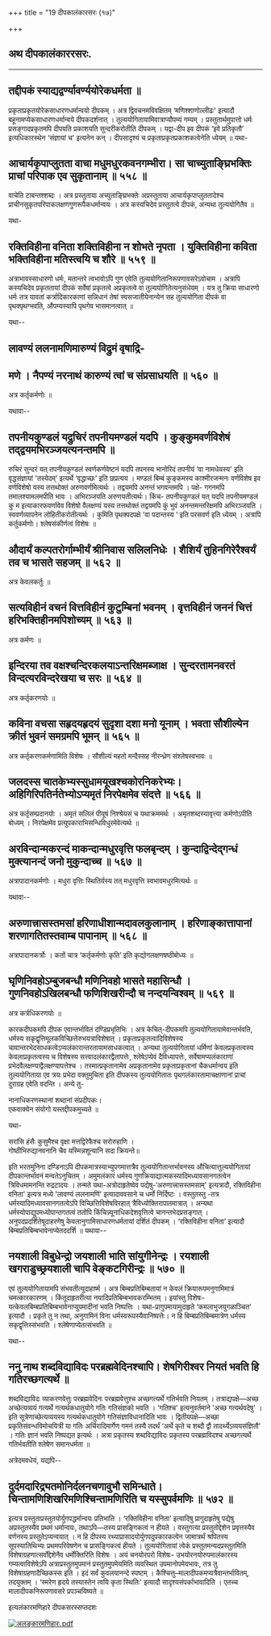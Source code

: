 +++
title = "19 दीपकालंकारसरः (१७)"

+++


## 

## अथ दीपकालंकाररसरः.

------------------------------------------------------------------------



## तद्दीपकं स्याद्यद्वर्ण्यावर्ण्ययोरेकधर्मता ॥

प्रकृताप्रकृतयोरेकसाधारणधर्मान्वयो दीपकम् । अत्र द्विवचनमविवक्षितम्
‘मणिश्शाणोल्लीढः' इत्यादौ बहूनामप्येकसाधारणधर्मान्वये दीपकदर्शनात् ।
तुल्ययोगितायामिवात्राप्यौपम्यं गम्यम् । प्रस्तुतार्थमुपात्तो धर्मः
प्रसङ्गादप्रकृतमपि दीपयति प्रकाशयति सुन्दरीकरोतीति दीपकम् । यद्वा-दीप इव
दीपकं ‘इवे प्रतिकृतौ’ इत्यधिकारस्थेन ‘संज्ञायां च' इत्यनेन कन् ।
दीपसादृश्यं च प्रकृताप्रकृतप्रकाशकत्वेनेति ध्येयम् ॥ यथा-



## आचार्यकृपाप्लुतता वाचा मधुमधुरकवनगम्भीरा। सा चाच्युताङ्घ्रिभक्तिः प्राचां परिपाक एव सुकृतानाम् ॥ ५५८ ॥

वाचेति टाबन्तश्शब्दः । अत्र प्रस्तुताया अच्युताङ्घ्रिभक्तेः
अप्रस्तुताया आचार्यकृपाप्लुततादेश्च
प्राचीनसुकृतपरिपाकलक्षणगुणरूपैकधर्मान्वयः । अत्र कस्यचिदेव प्रस्तुतत्वे
दीपकं, अन्यथा तुल्ययोगितैव ॥

यथा-



## रक्तिविहीना वनिता शक्तिविहीना न शोभते नृपता । युक्तिविहीना कविता भक्तिविहीना मतिस्त्वयि च शौरे ॥ ५५९ ॥

अत्राभावस्साधारणो धर्मः, मतान्तरे त्वभावोऽपि गुण एवेति
तुल्ययोगितानिरूपणावसरेऽवोचाम । अत्रापि कस्यचिदेव प्रकृततायां दीपकं
सर्वेषां प्रकृतत्वे अप्रकृतत्वे वा तुल्ययोगितेत्यनुसंधेयम् । यत्र तु
क्रिया साधारणो धर्मः तत्र यावतां कर्त्रादिकारकाणां सन्निधानं तेषां
स्वसजातीयेनान्येन सह तुल्ययोगिता दीपकं वा पृथक्पृथग्भवति, औपम्यस्यापि
पृथगेव भासमानत्वात् ॥

यथा--



## लावण्यं ललनामणिमारुण्यं विद्रुमं वृषाद्रि-

## मणे । नैपण्यं नरनाथं कारुण्यं त्वां च संप्रसाधयति ॥ ५६० ॥

अत्र कर्तृकर्मणोः ॥

यथावा--



## तपनीयकुण्डलं यद्रुचिरं तपनीयमण्डलं यदपि । कुङ्कुमवर्णविशेषं तद्द्वयमभिरञ्जयत्यनन्तमपि ॥

रुचिरं सुन्दरं यत् तपनीयकुण्डलं स्वर्णकर्णवेष्टनं यदपि तपनस्य भानोरिदं
तपनीयं ‘वा नामधेयस्य' इति वृद्धसंज्ञायां 'तस्येदम्’ इत्यर्थे
‘वृद्धाच्छः’ इति छप्रत्यय । मण्डलं बिम्बं कुङ्कमस्य काश्मीरजन्मनः
वर्णविशेष इव वर्णविशेषो यस्य तत्तथोक्तं अरुणवर्णमित्यर्थः । तद्वयमपि
अनन्तं भगवन्तमपि । पक्षे- गगनमपि तमालश्यामलमपीति भावः । अभिरञ्जयति
अरुणयतीत्यर्थः। किंच- तपनीयकुण्डलं यत् यदपि तपनीयमण्डलं कु म
इत्याकारफवर्णावेव विशेषो वैलक्षण्यं यस्य तत्तथोक्तं तद्वयमपि कुं भुवं
अनन्तमन्तरिक्षमपि अभिरञ्जयति । स्ववर्णव्यापनेन लोहितीकरोतीत्यर्थः ।
कुमिति पृथक्पदपक्षे 'वा पदान्तस्य ’ इति परसवर्ण इति ध्येयम् । अत्रापि
कर्तुकर्मणोः। श्लेषसंकीर्णत्वं विशेषः ॥



## औदार्यं कल्पतरोर्गाम्भीर्यं श्रीनिवास सलिलनिधेः । शैशिर्यं तुहिनगिरेरैश्वर्यं तव च भासते सहजम् ॥ ५६२ ॥

अत्र केवलकर्तुः ॥



## सत्यविहीनं वचनं वित्तविहीनं कुटुम्बिनां भवनम् । वृत्तविहीनं जननं चित्तं हरिभक्तिहीनमपिशोच्यम् ॥ ५६३ ॥

अत्र कर्मणः ॥



## इन्दिरया तव वक्षश्चन्दिरकलयाऽन्तरिक्षमब्जाक्ष । सुन्दरतामनवरतं विन्दत्यरविन्दरेखया च सरः ॥ ५६४ ॥

अत्र कर्तृकरणयोः ॥



## कविना वचसा सहृदयहृदयं सुदृशा दशा मनो यूनाम् । भवता सौशील्येन क्रीतं भुवनं समग्रमपि भूमन् ॥ ५६५ ॥

अत्र कर्तृकरणकर्मणामिति विशेषः । सौशील्यं महतो मन्दैस्सह नीरन्ध्रेण
संश्लेषस्वभावः ॥



## जलदस्स चातकेभ्यस्सुधामयूखश्चकोरनिकरेभ्यः। अहिगिरिपतिर्नतेभ्योऽप्यमृतं निरपेक्षमेव संदत्ते ॥ ५६६ ॥

अत्र कर्तृसम्प्रदानयोः । अमृतं सलिलं पीयूषं निश्श्रेयसं च यथाक्रममर्थः
। अमृतशब्दस्यावृत्त्या कर्मणोऽपीति बोध्यम् । निरपेक्षमेव
प्रत्युपकाराभिसन्धिविधुरमेवेत्यर्थः ॥ 

## अरविन्दान्मकरन्दं माकन्दान्मधुरवृत्ति फलबृन्दम् । कुन्दाद्विन्देद्गन्धं मुक्त्यानन्दं जनो मुकुन्दाच्च ॥ ५६७ ॥

अत्रापादानकर्मणोः । मधुरा वृत्तिः स्थितिर्यस्य तत् मधुरवृत्ति
स्वभावमधुरमित्यर्थः ॥

यथावा--



## अरुणात्त्रासस्तमसां हरिणाधीशान्मदावलकुलानाम् । हरिणाङ्कात्तापानां शरणागतितस्तवाम्ब पापानाम् ॥ ५६८ ॥

अत्रापादानकर्त्रोः । कतों चात्र ‘कर्तृकर्मणोः कृति’ इति
कृद्योगलक्षणषष्ठीबोध्यः ॥



## घृणिनिवहोऽम्बुजबन्धौ मणिनिवहो भासते महासिन्धौ । गुणनिवहोऽखिलबन्धौ फणिशिखरीन्दौ च नन्दयन्विश्वम् ॥ ५६९ ॥

अत्र कर्त्रधिकरणयोः ॥

कारकदीपकमपि दीपक एवान्तर्भावितं दण्डिप्रभृतिभिः । अत्र केचित्-दीपकमपि
तुल्ययोगितायामेवान्तर्भवति, धर्मस्य
सकृद्वृत्तिमूलकविच्छित्तेरुभयत्राविशेषात् । प्रकृताप्रकृतत्वादिविशेषस्य
चावान्तरभेदसाधकत्वेऽप्यलंकारान्तरतायामसाधकत्वात् । अन्यथा तुल्ययोगितायां
धर्मिणां केवलप्रकृतत्वस्य केवलाप्रकृतत्वस्य च विशेषस्य
सत्त्वादलंकारद्वैतापत्तेः, श्लेषेऽप्येवं दैविध्यापत्तेः,
सर्वेषामप्यलंकाराणां प्रभेदवैलक्षण्याद्वैलक्षण्यापत्तेश्च ।
तस्मात्प्रकृतानामेव अप्रकृतानामेव प्रकृताप्रकृतानां चैकधर्मान्वय इति
तुल्ययोगिताया एव त्रयः प्रभेदा वक्तुमुचिता इति दीपकस्य तुल्ययोगितातः
पृथगलंकारतामाचक्षाणानां प्राचां दुराग्रह एवेति वदन्ति । अन्ये तु-

नानाधिकरणस्थानां शब्दानां संप्रदीपकः।  
एकवाक्येन संयोगो यस्तद्दीपकमुच्यते ॥

यथा-

सरांसि हंसैः कुसुमैश्च वृक्षा मत्तद्विरेफैश्च सरोरुहाणि ।  
गोष्ठीभिरुद्यानवनानि चैव यस्मिन्नशून्यानि सदा क्रियन्ते॥

इति भरतमुनिना दण्डिनाऽपि दीपकमात्रस्याभ्युपगमात्तत्रैव
तुल्ययोगितान्तर्भावनस्य औचित्यात्तुल्ययोगितायां दीपकान्तर्भावनं
मन्वतेऽनुचितम् । अमुमलंकारं धर्मस्य
गुणक्रियाद्यात्मकस्यादिमध्यावसानगतत्वेन त्रिविधमामनन्ति रुद्रटादयः ।
तन्मते यथा-अत्रोदाहृतेष्वेव पद्येषु-‘अरुणात्त्रासस्तमसाम्' इत्यत्रादौ,
रक्तिविहीना वनिता' इत्यत्र मध्ये 'लावण्यं ललनामणिं’ इत्यादाववसाने च
धर्मो निर्दिष्टः । वस्तुतस्तु -तत्र धर्मस्यादिमध्यावसानगतत्वेऽपि
विच्छित्तिविशेषविरहात् त्रैविध्योक्तिरापातमात्रात् । अन्यथा
धर्मस्योपाद्युपमध्योपान्तगतत्वं ततोपि किंचिन्न्यूनाधिकदेशवृत्तित्वे
चानन्तभेदप्रसङ्गात् । अनुपदप्रदर्शितेषूदाहरणेषु
केवलानुगामिसाधारणधर्मतायां दर्शितं दीपकम् । ‘रक्तिविहीना वनिता’ इत्यादौ
बिम्बप्रतिबिम्बभावेनाप्येतददर्शि ॥ यथावा--



## नयशाली विबुधेन्द्रो जयशाली भाति सांयुगीनेन्द्रः । रयशाली खगराडुच्छ्रयशाली चापि वेङ्कटगिरीन्द्रः ॥ ५७० ॥

एवं तुल्ययोगितायामपि संभवतीत्युदाहार्ष्म । अत्र बिम्बप्रतिबिम्बतायां न
केवलं क्रियारूपमनुगामिमात्रं चमत्कारकारणम् । किंतूदाहृतरीत्या
नयादिप्रतिबिम्बभावकरम्भितम् । इयांस्तु
विशेषः-यत्केवलबिम्बप्रतिबिम्बभावेनाप्युपमादीनां भवति निष्पत्तिः ।
यथा-प्रागुपमायामुदाहृते ‘कमलाभुजयुगळाञ्चित' इत्यादौ । प्रकृते तु न तथा,
अनुगामिनं विना धर्मस्वरूपस्यैवानिष्पत्तेः। न हि बिम्बप्रतिबिम्बमात्रेण
धर्मस्य सकृद्वृत्तिस्संभवति । श्लेषेणाप्येतत्संभवति ॥

यथा--



## ननु नाथ शब्दविद्याविदः परब्रह्मवेदिनश्चापि। शेषगिरीश्वर नियतं भवति हि गतिरच्छगत्यर्थे ॥

शब्दविद्याविदः व्याकरणवेत्तुः परब्रह्मवेदिनः परब्रह्मवेत्तुश्च
अच्छगत्यर्थे गतिर्भवति नियतम् । तत्राद्यपक्षे—अच्छ अच्छेत्यव्ययं
गत्यर्थे गत्यर्थकधातुयोगे गतिः गतिसंज्ञको भवति । ‘गतिश्च' इत्यनुवर्तमाने
'अच्छ गत्यर्थवदेषु' । इति सूत्रेणाच्छेत्यव्ययस्य गत्यर्थकधातुयोगे
गतिसंज्ञाविधानादिति भावः । द्वितीयपक्षे—अच्छा प्रकृतिसंवन्धविमोचयित्री
या गतिः अर्चिरादिमार्गेण गमनं तस्यै तदर्थं ‘अर्थे कृते च शब्दौ द्वौ
तादर्थ्येऽव्ययसंज्ञितौ' । गतिः ज्ञानं भवति निष्पद्यत इत्यर्थः । अत्रा
प्रकृतस्य शब्दविद्याविदः प्रकृतस्य परब्रह्मविदश्च अच्छगत्यर्थे
गतिर्भवतीति श्लेषेण समानधर्मता ॥

अत्रेदमवधेयं, यद्यपि--



## दुर्दमदारिद्र्यतमोनिर्दलनचणावुभौ समिन्धाते। चिन्तामणिशिखरिमणिश्चिन्तामणिरिति च यस्सुपर्वमणिः ॥ ५७२ ॥

इत्यत्र प्रस्तुताप्रस्तुतयोर्युगपद्धर्मान्वयः प्रतिभाति । ‘रक्तिविहीना
वनिता’ इत्यादिषु प्रागुदाहृतेषु पद्येषु अप्रस्तुतस्यैव प्रथमं
धर्मान्वयः, तथाऽपि—तस्य प्रासङ्गिकत्वं न हीयते । वस्तुगत्या
प्रस्तुतोद्देशेन प्रवृत्तस्यैव वर्णनस्य प्रस्तुतेऽप्यन्वयात् । न हि
दीपस्य रथ्याप्रासादयोर्युगपदुपकारकत्वेन जामात्रर्थं श्रपितस्य
सूपस्यातिथिभ्यः प्रथमपरिवेषणेन च प्रासङ्गिकत्वं हीयते । तुल्ययोगितायां
त्वेकं प्रस्तुतमन्यदप्रस्तुतमिति विशेषाग्रहणात्सर्वोद्देशेनैव
धर्मोक्तिरिति विशेषः । अयं चनयोरपरो विशेषः- उभयोरनयोरुपमालंकारस्य
गम्यत्वाविशेषेऽपि अत्राप्रस्तुतमुपमानं प्रस्तुतमुपमेयमिति व्यवस्थित
उपमानोपमेयभावः, तत्र तु विशेषाग्रहणादैच्छिकस्स इति । इदं सर्वं
कुवलयानन्दे स्पष्टम् । कैश्चित्तु–मालादीपकमप्यत्रैवान्तर्भावितम्,
तदयुक्तम् । ‘स्मरेण हृदये तस्यास्तेन त्वयि कृता स्थितिः' इत्यादौ
सादृश्यसंपर्काभावादिति । एतच्च मालादीपकनिरूपणावसरे प्रपञ्चयिष्यते ॥

  

इत्यलंकारमणिहारे दीपकसरस्सप्तदशः

[![अलङ्कारमणिहारः.pdf](//upload.wikimedia.org/wikisource/sa/thumb/3/3b/%E0%A4%85%E0%A4%B2%E0%A4%99%E0%A5%8D%E0%A4%95%E0%A4%BE%E0%A4%B0%E0%A4%AE%E0%A4%A3%E0%A4%BF%E0%A4%B9%E0%A4%BE%E0%A4%B0%E0%A4%83.pdf/page339-390px-%E0%A4%85%E0%A4%B2%E0%A4%99%E0%A5%8D%E0%A4%95%E0%A4%BE%E0%A4%B0%E0%A4%AE%E0%A4%A3%E0%A4%BF%E0%A4%B9%E0%A4%BE%E0%A4%B0%E0%A4%83.pdf.jpg)](/w/index.php?title=%E0%A4%B8%E0%A4%9E%E0%A5%8D%E0%A4%9A%E0%A4%BF%E0%A4%95%E0%A4%BE:%E0%A4%85%E0%A4%B2%E0%A4%99%E0%A5%8D%E0%A4%95%E0%A4%BE%E0%A4%B0%E0%A4%AE%E0%A4%A3%E0%A4%BF%E0%A4%B9%E0%A4%BE%E0%A4%B0%E0%A4%83.pdf&page=339)

